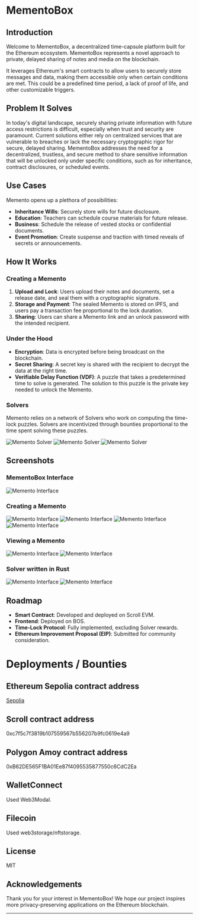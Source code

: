 # MementoBox



## Introduction

Welcome to MementoBox, a decentralized time-capsule platform built for the Ethereum ecosystem.  MementoBox represents a novel approach to private, delayed sharing of notes and media on the blockchain.

It leverages Ethereum's smart contracts to allow users to securely store messages and data, making them accessible only when certain conditions are met. This could be a predefined time period, a lack of proof of life, and other customizable triggers.

## Problem It Solves
In today's digital landscape, securely sharing private information with future access restrictions is difficult, especially when trust and security are paramount. Current solutions either rely on centralized services that are vulnerable to breaches or lack the necessary cryptographic rigor for secure, delayed sharing.
MementoBox addresses the need for a decentralized, trustless, and secure method to share sensitive information that will be unlocked only under specific conditions, such as for inheritance, contract disclosures, or scheduled events.



## Use Cases

Memento opens up a plethora of possibilities:

- **Inheritance Wills**: Securely store wills for future disclosure.
- **Education**: Teachers can schedule course materials for future release.
- **Business**: Schedule the release of vested stocks or confidential documents.
- **Event Promotion**: Create suspense and traction with timed reveals of secrets or announcements.

## How It Works

### Creating a Memento

1. **Upload and Lock**: Users upload their notes and documents, set a release date, and seal them with a cryptographic signature.
2. **Storage and Payment**: The sealed Memento is stored on IPFS, and users pay a transaction fee proportional to the lock duration.
3. **Sharing**: Users can share a Memento link and an unlock password with the intended recipient.

### Under the Hood

- **Encryption**: Data is encrypted before being broadcast on the blockchain.
- **Secret Sharing**: A secret key is shared with the recipient to decrypt the data at the right time.
- **Verifiable Delay Function (VDF)**: A puzzle that takes a predetermined time to solve is generated. The solution to this puzzle is the private key needed to unlock the Memento.

### Solvers

Memento relies on a network of Solvers who work on computing the time-lock puzzles. Solvers are incentivized through bounties proportional to the time spent solving these puzzles.

![Memento Solver](Images/10.jpg)
![Memento Solver](Images/11.jpg)
![Memento Solver](Images/12.jpg)

## Screenshots

### MementoBox Interface
![Memento Interface](Images/1.jpg)

### Creating a Memento
![Memento Interface](Images/2.jpg)
![Memento Interface](Images/6.jpg)
![Memento Interface](Images/3.jpg)
![Memento Interface](Images/5.jpg)

### Viewing a Memento
![Memento Interface](Images/8.jpg)
![Memento Interface](Images/9.jpg)

### Solver written in Rust

![Memento Interface](Images/13.jpg)
![Memento Interface](Images/14.jpg)

## Roadmap

- **Smart Contract**: Developed and deployed on Scroll EVM.
- **Frontend**: Deployed on BOS.
- **Time-Lock Protocol**: Fully implemented, excluding Solver rewards.
- **Ethereum Improvement Proposal (EIP)**: Submitted for community consideration.

# Deployments / Bounties

## Ethereum Sepolia contract address

[Sepolia](0xaddBCDd962FbCa2Cb1bfeCe88a2d05cA42D21811)


## Scroll contract address

0xc7f5c7f3819b107559567b556207b9fc0619e4a9

## Polygon Amoy contract address

0xB62DE565F1BA01Ee87f4095535877550c6CdC2Ea

## WalletConnect

Used Web3Modal.


## Filecoin

Used web3storage/nftstorage.

## License

MIT


## Acknowledgements

Thank you for your interest in MementoBox! We hope our project inspires more privacy-preserving applications on the Ethereum blockchain.

---



